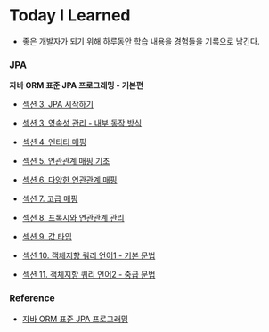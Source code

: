 # Today I Learned

* 좋은 개발자가 되기 위해 하루동안 학습 내용을 경험들을 기록으로 남긴다.



### JPA

**자바 ORM 표준 JPA 프로그래밍 - 기본편**

* [섹션 3. JPA 시작하기](https://github.com/dididiri1/jpabook/blob/main/study/02_jpa_start.md)


* [섹션 3. 영속성 관리 - 내부 동작 방식](https://github.com/dididiri1/jpabook/blob/main/study/03_persistence_context.md)


* [섹션 4. 엔티티 매핑](https://github.com/dididiri1/jpabook/blob/main/study/04_entity_mapping.md)


* [섹션 5. 연관관계 매핑 기초](https://github.com/dididiri1/jpabook/blob/main/study/05_relational_mapping_basic.md)


* [섹션 6. 다양한 연관관계 매핑](https://github.com/dididiri1/jpabook/blob/main/study/06_relational_mapping.md)


* [섹션 7. 고급 매핑](https://github.com/dididiri1/jpabook/blob/main/study/07_advanced_mapping.md)


* [섹션 8. 프록시와 연관관계 관리](https://github.com/dididiri1/jpabook/blob/main/study/08_proxy_and_relation_managing.md)


* [섹션 9. 값 타입](https://github.com/dididiri1/jpabook/blob/main/study/09_value_type.md)


* [섹션 10. 객체지향 쿼리 언어1 - 기본 문법](https://github.com/dididiri1/jpabook/blob/main/study/10_jpql_1.md)


* [섹션 11. 객체지향 쿼리 언어2 - 중급 문법](https://github.com/dididiri1/jpabook/blob/main/study/11_jpql_2.md)

### Reference

- [자바 ORM 표준 JPA 프로그래밍](https://www.inflearn.com/course/ORM-JPA-Basic)

